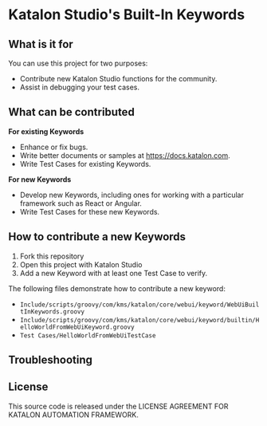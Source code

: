 Katalon Studio's Built-In Keywords
==================================

## What is it for

You can use this project for two purposes:
* Contribute new Katalon Studio functions for the community.
* Assist in debugging your test cases.

## What can be contributed

**For existing Keywords**
* Enhance or fix bugs.
* Write better documents or samples at https://docs.katalon.com.
* Write Test Cases for existing Keywords.

**For new Keywords**
* Develop new Keywords, including ones for working with a particular framework such as React or Angular.
* Write Test Cases for these new Keywords.

## How to contribute a new Keywords

1. Fork this repository
2. Open this project with Katalon Studio
3. Add a new Keyword with at least one Test Case to verify.

The following files demonstrate how to contribute a new keyword:
* `Include/scripts/groovy/com/kms/katalon/core/webui/keyword/WebUiBuiltInKeywords.groovy`
* `Include/scripts/groovy/com/kms/katalon/core/webui/keyword/builtin/HelloWorldFromWebUiKeyword.groovy`
* `Test Cases/HelloWorldFromWebUiTestCase`

## Troubleshooting

## License

This source code is released under the LICENSE AGREEMENT FOR KATALON AUTOMATION FRAMEWORK.
